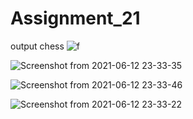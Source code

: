 # Assignment_21

output chess
![f](https://user-images.githubusercontent.com/80582110/121786683-d57b4e80-cbd6-11eb-9df4-cc4c739b91e0.jpg)

![Screenshot from 2021-06-12 23-33-35](https://user-images.githubusercontent.com/80582110/121786692-e1671080-cbd6-11eb-9f0f-541337bac909.png)

![Screenshot from 2021-06-12 23-33-46](https://user-images.githubusercontent.com/80582110/121786709-eaf07880-cbd6-11eb-9bc9-08377319e8ac.png)

![Screenshot from 2021-06-12 23-33-22](https://user-images.githubusercontent.com/80582110/121786727-065b8380-cbd7-11eb-9998-c1f7ec598910.png)
